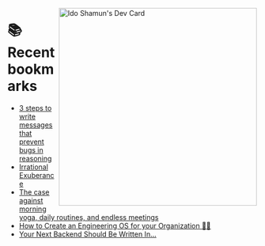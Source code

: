 <a href="https://app.daily.dev/idoshamun"><img src="https://api.daily.dev/devcards/v2/28849d86070e4c099c877ab6837c61f0.png?type=default&r=auy" align="right" width="400" alt="Ido Shamun's Dev Card"/></a>

# 📚 Recent bookmarks
<!-- BOOKMARKS:START -->
- [3 steps to write messages that prevent bugs in reasoning](https://app.daily.dev/posts/d9S26CCBg?utm_source=rss&utm_medium=bookmarks&utm_campaign=28849d86070e4c099c877ab6837c61f0)
- [Irrational Exuberance](https://app.daily.dev/posts/OBIy30kuK?utm_source=rss&utm_medium=bookmarks&utm_campaign=28849d86070e4c099c877ab6837c61f0)
- [The case against morning yoga, daily routines, and endless meetings](https://app.daily.dev/posts/baaUAyMiS?utm_source=rss&utm_medium=bookmarks&utm_campaign=28849d86070e4c099c877ab6837c61f0)
- [How to Create an Engineering OS for your Organization 🧑‍💻](https://app.daily.dev/posts/eMqPI5SOP?utm_source=rss&utm_medium=bookmarks&utm_campaign=28849d86070e4c099c877ab6837c61f0)
- [Your Next Backend Should Be Written In...](https://app.daily.dev/posts/EfutJCW0r?utm_source=rss&utm_medium=bookmarks&utm_campaign=28849d86070e4c099c877ab6837c61f0)
<!-- BOOKMARKS:END -->
